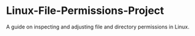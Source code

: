 # Linux-File-Permissions-Project
A guide on inspecting and adjusting file and directory permissions in Linux.
